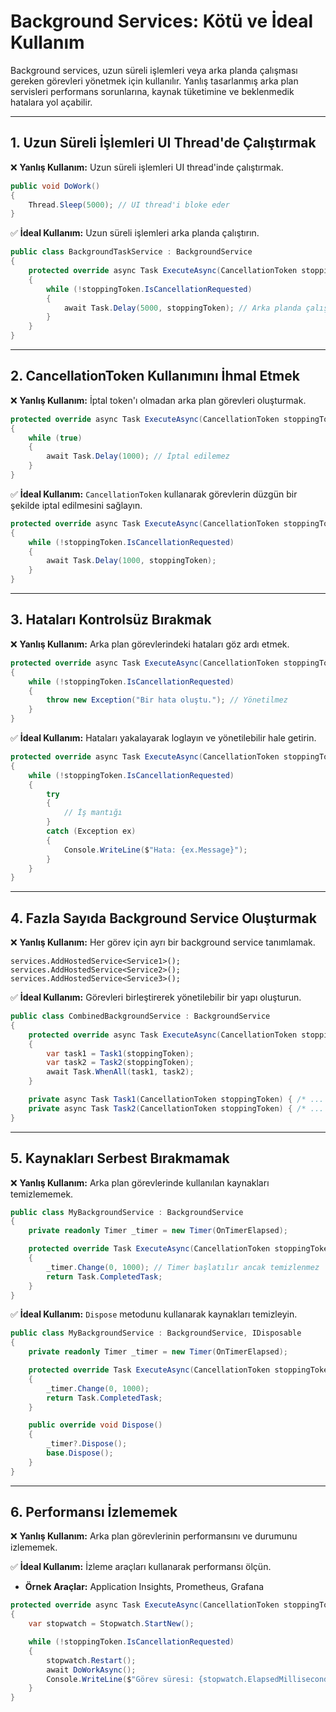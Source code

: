 # Background Services: Kötü ve İdeal Kullanım

Background services, uzun süreli işlemleri veya arka planda çalışması gereken görevleri yönetmek için kullanılır. Yanlış tasarlanmış arka plan servisleri performans sorunlarına, kaynak tüketimine ve beklenmedik hatalara yol açabilir.

---

## 1. Uzun Süreli İşlemleri UI Thread'de Çalıştırmak

❌ **Yanlış Kullanım:** Uzun süreli işlemleri UI thread'inde çalıştırmak.

```csharp
public void DoWork()
{
    Thread.Sleep(5000); // UI thread'i bloke eder
}
```

✅ **İdeal Kullanım:** Uzun süreli işlemleri arka planda çalıştırın.

```csharp
public class BackgroundTaskService : BackgroundService
{
    protected override async Task ExecuteAsync(CancellationToken stoppingToken)
    {
        while (!stoppingToken.IsCancellationRequested)
        {
            await Task.Delay(5000, stoppingToken); // Arka planda çalışır
        }
    }
}
```

---

## 2. CancellationToken Kullanımını İhmal Etmek

❌ **Yanlış Kullanım:** İptal token'ı olmadan arka plan görevleri oluşturmak.

```csharp
protected override async Task ExecuteAsync(CancellationToken stoppingToken)
{
    while (true)
    {
        await Task.Delay(1000); // İptal edilemez
    }
}
```

✅ **İdeal Kullanım:** `CancellationToken` kullanarak görevlerin düzgün bir şekilde iptal edilmesini sağlayın.

```csharp
protected override async Task ExecuteAsync(CancellationToken stoppingToken)
{
    while (!stoppingToken.IsCancellationRequested)
    {
        await Task.Delay(1000, stoppingToken);
    }
}
```

---

## 3. Hataları Kontrolsüz Bırakmak

❌ **Yanlış Kullanım:** Arka plan görevlerindeki hataları göz ardı etmek.

```csharp
protected override async Task ExecuteAsync(CancellationToken stoppingToken)
{
    while (!stoppingToken.IsCancellationRequested)
    {
        throw new Exception("Bir hata oluştu."); // Yönetilmez
    }
}
```

✅ **İdeal Kullanım:** Hataları yakalayarak loglayın ve yönetilebilir hale getirin.

```csharp
protected override async Task ExecuteAsync(CancellationToken stoppingToken)
{
    while (!stoppingToken.IsCancellationRequested)
    {
        try
        {
            // İş mantığı
        }
        catch (Exception ex)
        {
            Console.WriteLine($"Hata: {ex.Message}");
        }
    }
}
```

---

## 4. Fazla Sayıda Background Service Oluşturmak

❌ **Yanlış Kullanım:** Her görev için ayrı bir background service tanımlamak.

```plaintext
services.AddHostedService<Service1>();
services.AddHostedService<Service2>();
services.AddHostedService<Service3>();
```

✅ **İdeal Kullanım:** Görevleri birleştirerek yönetilebilir bir yapı oluşturun.

```csharp
public class CombinedBackgroundService : BackgroundService
{
    protected override async Task ExecuteAsync(CancellationToken stoppingToken)
    {
        var task1 = Task1(stoppingToken);
        var task2 = Task2(stoppingToken);
        await Task.WhenAll(task1, task2);
    }

    private async Task Task1(CancellationToken stoppingToken) { /* ... */ }
    private async Task Task2(CancellationToken stoppingToken) { /* ... */ }
}
```

---

## 5. Kaynakları Serbest Bırakmamak

❌ **Yanlış Kullanım:** Arka plan görevlerinde kullanılan kaynakları temizlememek.

```csharp
public class MyBackgroundService : BackgroundService
{
    private readonly Timer _timer = new Timer(OnTimerElapsed);

    protected override Task ExecuteAsync(CancellationToken stoppingToken)
    {
        _timer.Change(0, 1000); // Timer başlatılır ancak temizlenmez
        return Task.CompletedTask;
    }
}
```

✅ **İdeal Kullanım:** `Dispose` metodunu kullanarak kaynakları temizleyin.

```csharp
public class MyBackgroundService : BackgroundService, IDisposable
{
    private readonly Timer _timer = new Timer(OnTimerElapsed);

    protected override Task ExecuteAsync(CancellationToken stoppingToken)
    {
        _timer.Change(0, 1000);
        return Task.CompletedTask;
    }

    public override void Dispose()
    {
        _timer?.Dispose();
        base.Dispose();
    }
}
```

---

## 6. Performansı İzlememek

❌ **Yanlış Kullanım:** Arka plan görevlerinin performansını ve durumunu izlememek.

✅ **İdeal Kullanım:** İzleme araçları kullanarak performansı ölçün.

- **Örnek Araçlar:** Application Insights, Prometheus, Grafana

```csharp
protected override async Task ExecuteAsync(CancellationToken stoppingToken)
{
    var stopwatch = Stopwatch.StartNew();

    while (!stoppingToken.IsCancellationRequested)
    {
        stopwatch.Restart();
        await DoWorkAsync();
        Console.WriteLine($"Görev süresi: {stopwatch.ElapsedMilliseconds} ms");
    }
}
```